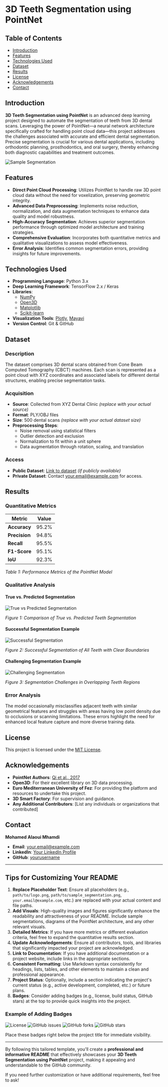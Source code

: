 # 3D Teeth Segmentation using PointNet


## Table of Contents

- [Introduction](#introduction)
- [Features](#features)
- [Technologies Used](#technologies-used)
- [Dataset](#dataset)
- [Results](#results)
- [License](#license)
- [Acknowledgements](#acknowledgements)
- [Contact](#contact)

## Introduction

**3D Teeth Segmentation using PointNet** is an advanced deep learning project designed to automate the segmentation of teeth from 3D dental scans. Leveraging the power of PointNet—a neural network architecture specifically crafted for handling point cloud data—this project addresses the challenges associated with accurate and efficient dental segmentation. Precise segmentation is crucial for various dental applications, including orthodontic planning, prosthodontics, and oral surgery, thereby enhancing both diagnostic capabilities and treatment outcomes.

![Sample Segmentation](path/to/sample_segmentation.png)

## Features

- **Direct Point Cloud Processing**: Utilizes PointNet to handle raw 3D point cloud data without the need for voxelization, preserving geometric integrity.
- **Advanced Data Preprocessing**: Implements noise reduction, normalization, and data augmentation techniques to enhance data quality and model robustness.
- **High-Accuracy Segmentation**: Achieves superior segmentation performance through optimized model architecture and training strategies.
- **Comprehensive Evaluation**: Incorporates both quantitative metrics and qualitative visualizations to assess model effectiveness.
- **Error Analysis**: Identifies common segmentation errors, providing insights for future improvements.

## Technologies Used

- **Programming Language**: Python 3.x
- **Deep Learning Framework**: TensorFlow 2.x / Keras
- **Libraries**:
  - [NumPy](https://numpy.org/)
  - [Open3D](http://www.open3d.org/)
  - [Matplotlib](https://matplotlib.org/)
  - [Scikit-learn](https://scikit-learn.org/)
- **Visualization Tools**: [Plotly](https://plotly.com/), [Mayavi](https://docs.enthought.com/mayavi/mayavi/)
- **Version Control**: Git & GitHub

## Dataset

### Description

The dataset comprises 3D dental scans obtained from Cone Beam Computed Tomography (CBCT) machines. Each scan is represented as a point cloud with XYZ coordinates and associated labels for different dental structures, enabling precise segmentation tasks.

### Acquisition

- **Source**: Collected from XYZ Dental Clinic *(replace with your actual source)*
- **Format**: PLY/OBJ files
- **Size**: 500 dental scans *(replace with your actual dataset size)*
- **Preprocessing Steps**:
  - Noise removal using statistical filters
  - Outlier detection and exclusion
  - Normalization to fit within a unit sphere
  - Data augmentation through rotation, scaling, and translation

### Access

- **Public Dataset**: [Link to dataset](https://example.com/dataset) *(if publicly available)*
- **Private Dataset**: Contact [your.email@example.com](mailto:your.email@example.com) for access.

## Results

### Quantitative Metrics

| **Metric**      | **Value** |
|-----------------|-----------|
| **Accuracy**    | 95.2%     |
| **Precision**   | 94.8%     |
| **Recall**      | 95.5%     |
| **F1-Score**    | 95.1%     |
| **IoU**         | 92.3%     |

*Table 1: Performance Metrics of the PointNet Model*

### Qualitative Analysis

#### True vs. Predicted Segmentation

![True vs Predicted Segmentation](path/to/true_vs_predicted.png)

*Figure 1: Comparison of True vs. Predicted Teeth Segmentation*

#### Successful Segmentation Example

![Successful Segmentation](path/to/successful_case.png)

*Figure 2: Successful Segmentation of All Teeth with Clear Boundaries*

#### Challenging Segmentation Example

![Challenging Segmentation](path/to/challenging_case.png)

*Figure 3: Segmentation Challenges in Overlapping Teeth Regions*

### Error Analysis

The model occasionally misclassifies adjacent teeth with similar geometrical features and struggles with areas having low point density due to occlusions or scanning limitations. These errors highlight the need for enhanced local feature capture and more diverse training data.

## License

This project is licensed under the [MIT License](LICENSE).

## Acknowledgements

- **PointNet Authors**: [Qi et al., 2017](https://arxiv.org/abs/1612.00593)
- **Open3D**: For their excellent library on 3D data processing.
- **Euro Mediterranean University of Fez**: For providing the platform and resources to undertake this project.
- **3D Smart Factory**: For supervision and guidance.
- **Any Additional Contributors**: [List any individuals or organizations that contributed]

## Contact

**Mohamed Alaoui Mhamdi**

- **Email**: [your.email@example.com](mailto:your.email@example.com)
- **LinkedIn**: [Your LinkedIn Profile](https://www.linkedin.com/in/yourprofile/)
- **GitHub**: [yourusername](https://github.com/yourusername)

---

## Tips for Customizing Your README

1. **Replace Placeholder Text**: Ensure all placeholders (e.g., `path/to/logo.png`, `path/to/sample_segmentation.png`, `your.email@example.com`, etc.) are replaced with your actual content and file paths.
2. **Add Visuals**: High-quality images and figures significantly enhance the readability and attractiveness of your README. Include sample segmentations, diagrams of the PointNet architecture, and any other relevant visuals.
3. **Detailed Metrics**: If you have more metrics or different evaluation criteria, feel free to expand the quantitative results section.
4. **Update Acknowledgements**: Ensure all contributors, tools, and libraries that significantly impacted your project are acknowledged.
5. **Link to Documentation**: If you have additional documentation or a project website, include links in the appropriate sections.
6. **Consistent Formatting**: Use Markdown syntax consistently for headings, lists, tables, and other elements to maintain a clean and professional appearance.
7. **Project Status**: Optionally, include a section indicating the project's current status (e.g., active development, completed, etc.) or future plans.
8. **Badges**: Consider adding badges (e.g., license, build status, GitHub stars) at the top to provide quick insights into the project.

### Example of Adding Badges

![License](https://img.shields.io/badge/license-MIT-blue.svg)
![GitHub issues](https://img.shields.io/github/issues/yourusername/3D-Teeth-Segmentation)
![GitHub forks](https://img.shields.io/github/forks/yourusername/3D-Teeth-Segmentation)
![GitHub stars](https://img.shields.io/github/stars/yourusername/3D-Teeth-Segmentation)


Place these badges right below the project title for immediate visibility.

---

By following this tailored template, you'll create a **professional and informative README** that effectively showcases your **3D Teeth Segmentation using PointNet** project, making it appealing and understandable to the GitHub community.

If you need further customization or have additional requirements, feel free to ask!
